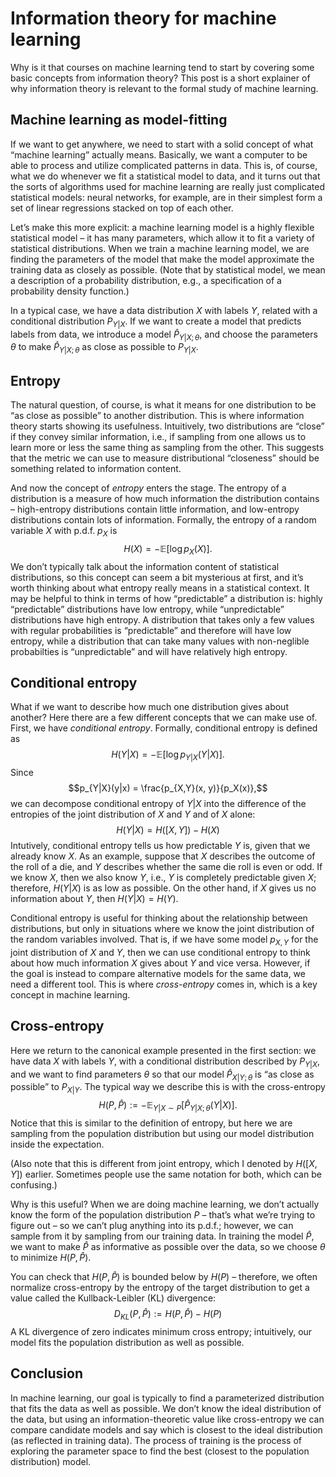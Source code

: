 <!-- TAGS: ai, math -->
<!-- DATE: 2021-12 -->
# Information theory for machine learning

Why is it that courses on machine learning tend to start by covering
some basic concepts from information theory? This post is a short
explainer of why information theory is relevant to the formal study of
machine learning.

## Machine learning as model-fitting

If we want to get anywhere, we need to start with a solid concept of
what “machine learning” actually means. Basically, we want a computer to
be able to process and utilize complicated patterns in data. This is, of
course, what we do whenever we fit a statistical model to data, and it
turns out that the sorts of algorithms used for machine learning are
really just complicated statistical models: neural networks, for
example, are in their simplest form a set of linear regressions stacked
on top of each other.

Let’s make this more explicit: a machine learning model is a highly
flexible statistical model – it has many parameters, which allow it to
fit a variety of statistical distributions. When we train a machine
learning model, we are finding the parameters of the model that make the
model approximate the training data as closely as possible. (Note that
by statistical model, we mean a description of a probability
distribution, e.g., a specification of a probability density function.)

<!-- ENDPREVIEW -->

In a typical case, we have a data distribution $X$ with labels $Y$, related with a conditional
distribution $P_{Y|X}$. If we want
to create a model that predicts labels from data, we introduce a model
$\hat P_{Y|X; \theta}$, and
choose the parameters $\theta$ to
make $\hat P_{Y|X; \theta}$ as
close as possible to $P_{Y|X}$.

## Entropy

The natural question, of course, is what it means for one distribution
to be “as close as possible” to another distribution. This is where
information theory starts showing its usefulness. Intuitively, two
distributions are “close” if they convey similar information, i.e., if
sampling from one allows us to learn more or less the same thing as
sampling from the other. This suggests that the metric we can use to
measure distributional “closeness” should be something related to
information content.

And now the concept of *entropy* enters the stage. The entropy of a
distribution is a measure of how much information the distribution
contains – high-entropy distributions contain little information, and
low-entropy distributions contain lots of information. Formally, the
entropy of a random variable $X$
with p.d.f. $p_X$ is $$H(X) = - \mathbb E[\log p_X(X)].$$
We don’t typically talk about the information content of statistical
distributions, so this concept can seem a bit mysterious at first, and
it’s worth thinking about what entropy really means in a statistical
context. It may be helpful to think in terms of how “predictable” a
distribution is: highly “predictable” distributions have low entropy,
while “unpredictable” distributions have high entropy. A distribution
that takes only a few values with regular probabilities is “predictable”
and therefore will have low entropy, while a distribution that can take
many values with non-neglible probabilties is “unpredictable” and will
have relatively high entropy.

## Conditional entropy

What if we want to describe how much one distribution gives about
another? Here there are a few different concepts that we can make use
of. First, we have *conditional entropy*. Formally, conditional entropy
is defined as
$$H(Y|X) = -\mathbb E[\log
p_{Y|X}(Y|X)].$$
Since
$$p_{Y|X}(y|x) = \frac{p_{X,Y}(x,
y)}{p_X(x)},$$
we can decompose conditional entropy of $Y|X$ into the difference of the
entropies of the joint distribution of $X$ and $Y$ and of $X$ alone:
$$H(Y|X) = H([X, Y]) - H(X)$$
Intutively, conditional entropy tells us how predictable $Y$ is, given that we already know $X$. As an example, suppose that $X$ describes the outcome of the roll of
a die, and $Y$ describes whether
the same die roll is even or odd. If we know $X$, then we also know $Y$, i.e., $Y$ is completely predictable given $X$; therefore, $H(Y|X)$ is as low as possible. On the
other hand, if $X$ gives us no
information about $Y$, then $H(Y|X) = H(Y)$.

Conditional entropy is useful for thinking about the relationship
between distributions, but only in situations where we know the joint
distribution of the random variables involved. That is, if we have some
model $p_{X, Y}$ for the joint
distribution of $X$ and $Y$, then we can use conditional entropy
to think about how much information $X$ gives about $Y$ and vice versa. However, if the goal
is instead to compare alternative models for the same data, we need a
different tool. This is where *cross-entropy* comes in, which is a key
concept in machine learning.

## Cross-entropy

Here we return to the canonical example presented in the first section:
we have data $X$ with labels $Y$, with a conditional distribution
described by $P_{Y|X}$, and we
want to find parameters $\theta$
so that our model $\hat
P_{X|Y;\theta}$ is “as close as possible” to $P_{X|Y}$. The typical way we describe
this is with the cross-entropy
$$H(P, \hat
P) := -\mathbb E_{Y|X \sim P} [\hat P_{Y|X;
\theta}(Y|X)].$$
Notice that this is similar to the
definition of entropy, but here we are sampling from the population
distribution but using our model distribution inside the expectation.

(Also note that this is different from joint entropy, which I denoted by
$H([X, Y])$ earlier. Sometimes
people use the same notation for both, which can be confusing.)

Why is this useful? When we are doing machine learning, we don’t
actually know the form of the population distribution $P$ – that’s what we’re trying to figure
out – so we can’t plug anything into its p.d.f.; however, we can sample
from it by sampling from our training data. In training the model $\hat P$, we want to make $\hat P$ as informative as possible over
the data, so we choose $\theta$ to
minimize $H(P, \hat P)$.

You can check that $H(P, \hat P)$
is bounded below by $H(P)$ –
therefore, we often normalize cross-entropy by the entropy of the target
distribution to get a value called the Kullback-Leibler (KL) divergence:
$$D_{KL}(P, \hat P) := H(P, \hat P) -
H(P)$$
A KL divergence of zero indicates minimum cross entropy;
intuitively, our model fits the population distribution as well as
possible.

## Conclusion

In machine learning, our goal is typically to find a parameterized
distribution that fits the data as well as possible. We don’t know the
ideal distribution of the data, but using an information-theoretic value
like cross-entropy we can compare candidate models and say which is
closest to the ideal distribution (as reflected in training data). The
process of training is the process of exploring the parameter space to
find the best (closest to the population distribution) model.